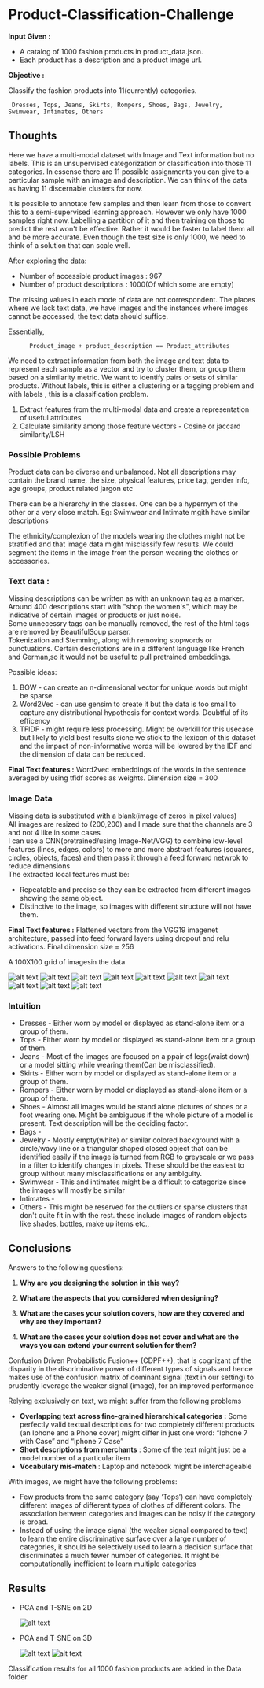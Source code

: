 # Product-Classification-Challenge

**Input Given :**  
* A catalog of 1000 fashion products in product_data.json.
* Each product has a description and a product image url.   


**Objective :**   

Classify the fashion products into 11(currently) categories.

     Dresses, Tops, Jeans, Skirts, Rompers, Shoes, Bags, Jewelry, Swimwear, Intimates, Others

## Thoughts

Here we have a multi-modal dataset with Image and Text information but no labels. This is an unsupervised categorization or classification into those 11 categories. In essense there are 11 possible assignments you can give to a particular sample with an image and description. We can think of the data as having 11 discernable clusters for now.

It is possible to annotate few samples and then learn from those to convert this to a semi-supervised learning approach. However we only have 1000 samples right now. Labelling a partition of it and then training on those to predict the rest won't be effective. Rather it would be faster to label them all and be more accurate. Even though the test size is only 1000, we need to think of a solution that can scale well. 

After exploring the data:
* Number of accessible product images : 967
* Number of product descriptions : 1000(Of which some are empty)

The missing values in each mode of data are not correspondent. The places where we lack text data, we have images and the instances where images cannot be accessed, the text data should suffice.

Essentially,
          
          Product_image + product_description == Product_attributes

We need to extract information from both the image and text data to represent each sample as a vector and try to cluster them, or group them based on a similarity metric. We want to identify pairs or sets of similar products. Without labels, this is either a clustering or a tagging problem and with labels , this is a classification problem.

1) Extract features from the multi-modal data and create a representation of useful attributes
2) Calculate similarity among those feature vectors - Cosine or jaccard similarity/LSH



### Possible Problems 

Product data can be diverse and unbalanced. Not all descriptions may contain the brand name, the size, physical features, price tag, gender info, age groups, product related jargon etc

There can be a hierarchy in the classes. One can be a hypernym of the other or a very close match. Eg: Swimwear and Intimate mgith have similar descriptions

The ethnicity/complexion of the models wearing the clothes might not be stratified and that image data might misclassify few results. We could segment the items in the image from the person wearing the clothes or accessories.



### Text data :

Missing descriptions can be written as <UNK> with an unknown tag as a marker.    
Around 400 descriptions start with "shop the women's", which may be indicative of certain images or products or just noise.     
Some unnecessry tags can be manually removed, the rest of the html tags are removed by BeautifulSoup parser.  
Tokenization and Stemming, along with removing stopwords or punctuations.
Certain descriptions are in a different language like French and German,so it would not be useful to pull pretrained embeddings.


Possible ideas:
1) BOW - can create an n-dimensional vector for unique words but might be sparse.
2) Word2Vec - can use gensim to create it but the data is too small to capture any distributional hypothesis for context words. Doubtful of its efficency
3) TFIDF - might require less processing. Might be overkill for this usecase but likely to yield best results sicne we stick to the lexicon of this dataset and the impact of non-informative words will be lowered by the IDF and the dimension of data can be reduced. 

**Final Text features :** Word2vec embeddings of the words in the sentence averaged by using tfidf scores as weights. Dimension size = 300

### Image Data

Missing data is substituted with a blank(image of zeros in pixel values)   
All images are resized to (200,200)  and I made sure that the channels are 3 and not 4 like in some cases  
I can use a CNN(pretrained/using Image-Net/VGG) to combine low-level features (lines, edges, colors) to more and more abstract features (squares, circles, objects, faces)  and then pass it through a feed forward netwrok to reduce dimensions  
The extracted local features must be:  
* Repeatable and precise so they can be extracted from different images showing the same object.  
* Distinctive to the image, so images with different structure will not have them.  

**Final Text features :** Flattened vectors from the VGG19 imagenet architecture, passed into feed forward layers using dropout and relu activations. Final dimension size = 256  

A 100X100 grid of imagesin the data

![alt text](https://github.com/snknitin/Product-Classification-Challenge/blob/master/static/catalog/products_0.png)
![alt text](https://github.com/snknitin/Product-Classification-Challenge/blob/master/static/catalog/products_100.png)
![alt text](https://github.com/snknitin/Product-Classification-Challenge/blob/master/static/catalog/products_200.png)
![alt text](https://github.com/snknitin/Product-Classification-Challenge/blob/master/static/catalog/products_300.png)
![alt text](https://github.com/snknitin/Product-Classification-Challenge/blob/master/static/catalog/products_400.png)
![alt text](https://github.com/snknitin/Product-Classification-Challenge/blob/master/static/catalog/products_500.png)
![alt text](https://github.com/snknitin/Product-Classification-Challenge/blob/master/static/catalog/products_600.png)
![alt text](https://github.com/snknitin/Product-Classification-Challenge/blob/master/static/catalog/products_700.png)
![alt text](https://github.com/snknitin/Product-Classification-Challenge/blob/master/static/catalog/products_800.png)
![alt text](https://github.com/snknitin/Product-Classification-Challenge/blob/master/static/catalog/products_900.png)


### Intuition



* Dresses - Either worn by model or displayed as stand-alone item or a group of them.
* Tops -  Either worn by model or displayed as stand-alone item or a group of them.
* Jeans  - Most of the images are focused on a ppair of legs(waist down) or a model sitting while wearing them(Can be misclassified). 
* Skirts - Either worn by model or displayed as stand-alone item or a group of them.
* Rompers - Either worn by model or displayed as stand-alone item or a group of them.
* Shoes - Almost all images would be stand alone pictures of shoes or a foot wearing one. Might be ambiguous if the whole picture of a model is present. Text description will be the deciding factor.
* Bags - 
* Jewelry -  Mostly empty(white) or similar colored background with a circle/wavy line or a triangular shaped closed object that can be identified easily if the image is turned from RGB to greyscale or we pass in a filter to identify changes in pixels. These should be the easiest to group without many misclassifications or any ambiguity.
* Swimwear -  This and intimates might be a difficult to categorize since the images will mostly be similar
* Intimates - 
* Others - This might be reserved for the outliers or sparse clusters that don't quite fit in with the rest. these include images of random objects like shades, bottles, make up items etc.,


## Conclusions

Answers to the following questions:
1) **Why are you designing the solution in this way?**  
2) **What are the aspects that you considered when designing?**    
3) **What are the cases your solution covers, how are they covered and why are they important?**



4) **What are the cases your solution does not cover and what are the ways you can extend your current solution for them?**  

Confusion Driven Probabilistic Fusion++ (CDPF++), that is cognizant of the disparity in the discriminative power of different types of signals and hence makes use of the confusion matrix of dominant signal (text in our setting) to prudently leverage the weaker signal (image), for an improved performance

Relying exclusively on text, we might suffer from the following problems 
 
* **Overlapping text across fine-grained hierarchical categories :** Some perfectly valid textual descriptions for two completely different products (an Iphone and a Phone cover) might differ in just one word: “Iphone 7 with Case” and “Iphone 7 Case”
* **Short descriptions from merchants** : Some of the text might just be a model number of a particular item
* **Vocabulary mis-match** : Laptop and notebook might be interchageable 


With images, we might have the following problems:

* Few products from the same category (say ‘Tops’) can have completely different images of different types of clothes of different colors. The association
between categories and images can be noisy if the category is broad.
* Instead of using the image signal (the weaker signal compared to text) to learn the entire discriminative surface over a large number of categories, it should be selectively used to learn a decision surface that discriminates a much fewer number of categories. It might be computationally inefficient to learn multiple categories 


## Results

* PCA and T-SNE on 2D 

     ![alt text](https://github.com/snknitin/Product-Classification-Challenge/blob/master/static/plots/PCA2dcomb.png)

* PCA and T-SNE on 3D 

     ![alt text](https://github.com/snknitin/Product-Classification-Challenge/blob/master/static/plots/PCA3dcombine.png)
     ![alt text](https://github.com/snknitin/Product-Classification-Challenge/blob/master/static/plots/T-SNE3dcombine.png)

Classification results for all 1000 fashion products are added in the Data folder
